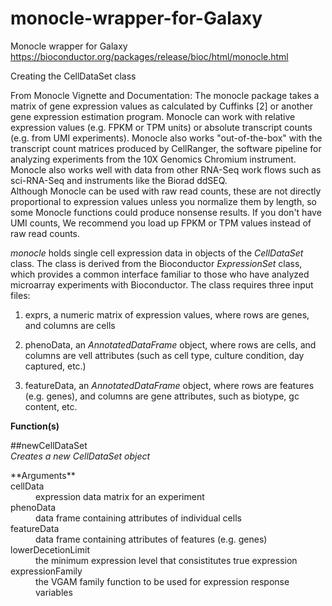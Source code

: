 # monocle-wrapper-for-Galaxy
Monocle wrapper for Galaxy
https://bioconductor.org/packages/release/bioc/html/monocle.html

Creating the CellDataSet class

From Monocle Vignette and Documentation:
The monocle package takes a matrix of gene expression values as calculated by Cuffinks [2] or another gene expression estimation program. Monocle can work with relative expression values (e.g. FPKM or TPM units) or absolute transcript counts (e.g. from UMI experiments). Monocle also works "out-of-the-box" with the transcript count matrices produced by CellRanger, the software pipeline for analyzing experiments from the 10X Genomics Chromium instrument. Monocle also works well with data from other RNA-Seq work flows such as sci-RNA-Seq and instruments like the Biorad ddSEQ.<br>
Although Monocle can be used with raw read counts, these are not directly proportional to expression values unless you normalize them by length, so some Monocle functions could produce nonsense results. If you don't have UMI counts, We recommend you load up FPKM or TPM values instead of raw read counts.

*monocle* holds single cell expression data in objects of the *CellDataSet* class.  The class is derived from the Bioconductor *ExpressionSet* class, which provides a common interface familiar to those who have analyzed microarray experiments with Bioconductor.  The class requires three input files:
<br>
1. exprs, a numeric matrix of expression values, where rows are genes, and columns are cells

2. phenoData, an *AnnotatedDataFrame* object, where rows are cells, and columns are vell attributes (such as cell type, culture condition, day captured, etc.)

3. featureData, an *AnnotatedDataFrame* object, where rows are features (e.g. genes), and columns are gene attributes, such as biotype, gc content, etc.

**Function(s)**

##newCellDataSet<br>
*Creates a new CellDataSet object*
<dl>
	**Arguments**
	<dt>cellData</dt>
	<dd>expression data matrix for an experiment</dd>
	<dt>phenoData</dt>
	<dd>data frame containing attributes of individual cells</dd>
	<dt>featureData</dt>
	<dd>data frame containing attributes of features (e.g. genes)</dd>
	<dt>lowerDecetionLimit</dt>
	<dd>the minimum expression level that consistitutes true expression</dd>
	<dt>expressionFamily</dt>
	<dd>the VGAM family function to be used for expression response variables</dd>
</dl>
				

